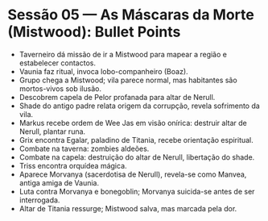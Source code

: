 # Sessão 05 — As Máscaras da Morte (Mistwood): Bullet Points

- Taverneiro dá missão de ir a Mistwood para mapear a região e estabelecer contactos.
- Vaunia faz ritual, invoca lobo-companheiro (Boaz).
- Grupo chega a Mistwood; vila parece normal, mas habitantes são mortos-vivos sob ilusão.
- Descobrem capela de Pelor profanada para altar de Nerull.
- Shade do antigo padre relata origem da corrupção, revela sofrimento da vila.
- Markus recebe ordem de Wee Jas em visão onírica: destruir altar de Nerull, plantar runa.
- Grix encontra Egalar, paladino de Titania, recebe orientação espiritual.
- Combate na taverna: zombies aldeões.
- Combate na capela: destruição do altar de Nerull, libertação do shade.
- Triss encontra orquídea mágica.
- Aparece Morvanya (sacerdotisa de Nerull), revela-se como Manvea, antiga amiga de Vaunia.
- Luta contra Morvanya e bonegoblin; Morvanya suicida-se antes de ser interrogada.
- Altar de Titania ressurge; Mistwood salva, mas marcada pela dor.
